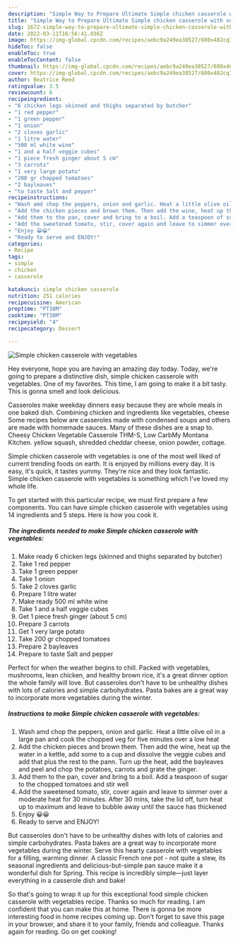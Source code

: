 ```yaml
---
description: "Simple Way to Prepare Ultimate Simple chicken casserole with vegetables"
title: "Simple Way to Prepare Ultimate Simple chicken casserole with vegetables"
slug: 1672-simple-way-to-prepare-ultimate-simple-chicken-casserole-with-vegetables
date: 2022-03-11T16:56:41.036Z
image: https://img-global.cpcdn.com/recipes/aebc9a249ea38527/680x482cq70/simple-chicken-casserole-with-vegetables-recipe-main-photo.jpg
hideToc: false
enableToc: true
enableTocContent: false
thumbnail: https://img-global.cpcdn.com/recipes/aebc9a249ea38527/680x482cq70/simple-chicken-casserole-with-vegetables-recipe-main-photo.jpg
cover: https://img-global.cpcdn.com/recipes/aebc9a249ea38527/680x482cq70/simple-chicken-casserole-with-vegetables-recipe-main-photo.jpg
author: Beatrice Reed
ratingvalue: 3.5
reviewcount: 6
recipeingredient:
- "6 chicken legs skinned and thighs separated by butcher"
- "1 red pepper"
- "1 green pepper"
- "1 onion"
- "2 cloves garlic"
- "1 litre water"
- "500 ml white wine"
- "1 and a half veggie cubes"
- "1 piece fresh ginger about 5 cm"
- "3 carrots"
- "1 very large potato"
- "200 gr chopped tomatoes"
- "2 bayleaves"
- "to taste Salt and pepper"
recipeinstructions:
- "Wash amd chop the peppers, onion and garlic. Heat a little olive oil in a large pan and cook the chopped veg for five minutes over a low heat"
- "Add the chicken pieces and brown them. Then add the wine, heat up the water in a kettle, add some to a cup and dissolve the veggie cubes and add that plus the rest to the pann. Turn up the heat, add the bayleaves and peel and chop the potatoes, carrots and grate the ginger."
- "Add them to the pan, cover and bring to a boil. Add a teaspoon of sugar to the chopped tomatoes and stir well"
- "Add the sweetened tomato, stir, cover again and leave to simmer over a moderate heat for 30 minutes. After 30 mins, take the lid off, turn heat up to maximum and leave to bubble away until the sauce has thickened"
- "Enjoy 😀😀"
- "Ready to serve and ENJOY!"
categories:
- Recipe
tags:
- simple
- chicken
- casserole

katakunci: simple chicken casserole 
nutrition: 251 calories
recipecuisine: American
preptime: "PT38M"
cooktime: "PT30M"
recipeyield: "4"
recipecategory: Dessert

---
```



![Simple chicken casserole with vegetables](https://img-global.cpcdn.com/recipes/aebc9a249ea38527/680x482cq70/simple-chicken-casserole-with-vegetables-recipe-main-photo.jpg)

Hey everyone, hope you are having an amazing day today. Today, we're going to prepare a distinctive dish, simple chicken casserole with vegetables. One of my favorites. This time, I am going to make it a bit tasty. This is gonna smell and look delicious.

Casseroles make weekday dinners easy because they are whole meals in one baked dish. Combining chicken and ingredients like vegetables, cheese Some recipes below are casseroles made with condensed soups and others are made with homemade sauces. Many of these dishes are a snap to. Cheesy Chicken Vegetable Casserole THM-S, Low CarbMy Montana Kitchen. yellow squash, shredded cheddar cheese, onion powder, cottage.

Simple chicken casserole with vegetables is one of the most well liked of current trending foods on earth. It is enjoyed by millions every day. It is easy, it's quick, it tastes yummy. They're nice and they look fantastic. Simple chicken casserole with vegetables is something which I've loved my whole life.


To get started with this particular recipe, we must first prepare a few components. You can have simple chicken casserole with vegetables using 14 ingredients and 5 steps. Here is how you cook it.

<!--inarticleads1-->

##### The ingredients needed to make Simple chicken casserole with vegetables:

1. Make ready 6 chicken legs (skinned and thighs separated by butcher)
1. Take 1 red pepper
1. Take 1 green pepper
1. Take 1 onion
1. Take 2 cloves garlic
1. Prepare 1 litre water
1. Make ready 500 ml white wine
1. Take 1 and a half veggie cubes
1. Get 1 piece fresh ginger (about 5 cm)
1. Prepare 3 carrots
1. Get 1 very large potato
1. Take 200 gr chopped tomatoes
1. Prepare 2 bayleaves
1. Prepare to taste Salt and pepper


Perfect for when the weather begins to chill. Packed with vegetables, mushrooms, lean chicken, and healthy brown rice, it&#39;s a great dinner option the whole family will love. But casseroles don&#39;t have to be unhealthy dishes with lots of calories and simple carbohydrates. Pasta bakes are a great way to incorporate more vegetables during the winter. 

<!--inarticleads2-->

##### Instructions to make Simple chicken casserole with vegetables:

1. Wash amd chop the peppers, onion and garlic. Heat a little olive oil in a large pan and cook the chopped veg for five minutes over a low heat
1. Add the chicken pieces and brown them. Then add the wine, heat up the water in a kettle, add some to a cup and dissolve the veggie cubes and add that plus the rest to the pann. Turn up the heat, add the bayleaves and peel and chop the potatoes, carrots and grate the ginger.
1. Add them to the pan, cover and bring to a boil. Add a teaspoon of sugar to the chopped tomatoes and stir well
1. Add the sweetened tomato, stir, cover again and leave to simmer over a moderate heat for 30 minutes. After 30 mins, take the lid off, turn heat up to maximum and leave to bubble away until the sauce has thickened
1. Enjoy 😀😀
1. Ready to serve and ENJOY!

But casseroles don&#39;t have to be unhealthy dishes with lots of calories and simple carbohydrates. Pasta bakes are a great way to incorporate more vegetables during the winter. Serve this hearty casserole with vegetables for a filling, warming dinner. A classic French one pot - not quite a stew, its seasonal ingredients and delicious-but-simple pan sauce make it a wonderful dish for Spring. This recipe is incredibly simple—just layer everything in a casserole dish and bake! 

So that's going to wrap it up for this exceptional food simple chicken casserole with vegetables recipe. Thanks so much for reading. I am confident that you can make this at home. There is gonna be more interesting food in home recipes coming up. Don't forget to save this page in your browser, and share it to your family, friends and colleague. Thanks again for reading. Go on get cooking!
